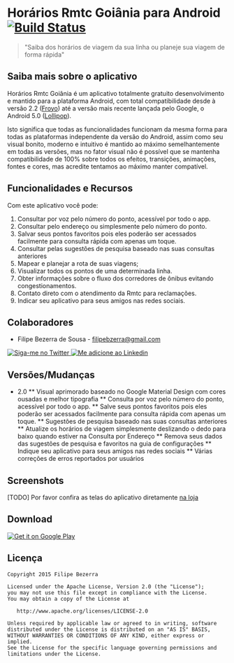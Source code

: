 Horários Rmtc Goiânia para Android [![Build Status](https://travis-ci.org/filipebezerra/HorariosRmtcGoiania.svg?branch=new-2.0)](https://travis-ci.org/filipebezerra/HorariosRmtcGoiania)
===================

> "Saiba dos horários de viagem da sua linha ou planeje sua viagem de forma rápida"

Saiba mais sobre o aplicativo
-----------------------------

Horários Rmtc Goiânia é um aplicativo totalmente gratuito desenvolvimento e mantido para a plataforma Android, 
com total compatibilidade desde à versão 2.2 ([Froyo]) até a versão mais recente lançada pelo Google, o Android 5.0 
([Lollipop]). 

Isto significa que todas as funcionalidades funcionam da mesma forma para todas as plataformas
independente da versão do Android, assim como seu visual bonito, moderno e intuitivo é mantido ao máximo
semelhantemente em todas as versões, mas no fator visual não é possível que se mantenha compatibilidade de 100%
sobre todos os efeitos, transições, animações, fontes e cores, mas acredite tentamos ao máximo manter compatível.

Funcionalidades e Recursos
--------------------------

Com este aplicativo você pode:
1. Consultar por voz pelo número do ponto, acessível por todo o app.
2. Consultar pelo endereço ou simplesmente pelo número do ponto.
3. Salvar seus pontos favoritos pois eles poderão ser acessados facilmente para consulta rápida com apenas um toque.
5. Consultar pelas sugestões de pesquisa baseado nas suas consultas anteriores
6. Mapear e planejar a rota de suas viagens;
7. Visualizar todos os pontos de uma determinada linha.
8. Obter informações sobre o fluxo dos corredores de ônibus evitando congestionamentos.
9. Contato direto com o atendimento da Rmtc para reclamações.
10. Indicar seu aplicativo para seus amigos nas redes sociais.

Colaboradores
-------------

* Filipe Bezerra de Sousa - <filipebzerra@gmail.com>

<a href="https://twitter.com/filipebsousa">
  <img alt="Siga-me no Twitter" src="http://imageshack.us/a/img812/3923/smallth.png" />
</a>
<a href="https://br.linkedin.com/in/filipebezerra">
  <img alt="Me adicione ao Linkedin" src="http://imageshack.us/a/img41/7877/smallld.png" />
</a>

Versões/Mudanças
----------------

* 2.0
** Visual aprimorado baseado no Google Material Design com cores ousadas e melhor tipografia
** Consulta por voz pelo número do ponto, acessível por todo o app.
** Salve seus pontos favoritos pois eles poderão ser acessados facilmente para consulta rápida com apenas um toque.
** Sugestões de pesquisa baseado nas suas consultas anteriores
** Atualize os horários de viagem simplesmente deslizando o dedo para baixo quando estiver na Consulta por Endereço
** Remova seus dados das sugestões de pesquisa e favoritos na guia de configurações
** Indique seu aplicativo para seus amigos nas redes sociais
** Várias correções de erros reportados por usuários

Screenshots
------------
[TODO] Por favor confira as telas do aplicativo diretamente [na loja][1]

Download
--------

<a href="https://play.google.com/store/apps/details?id=mx.x10.filipebezerra.horariosrmtcgoiania">
  <img alt="Get it on Google Play"
       src="https://developer.android.com/images/brand/pt-br_generic_rgb_wo_60.png" />
</a>

Licença
-------

    Copyright 2015 Filipe Bezerra

    Licensed under the Apache License, Version 2.0 (the "License");
    you may not use this file except in compliance with the License.
    You may obtain a copy of the License at

       http://www.apache.org/licenses/LICENSE-2.0

    Unless required by applicable law or agreed to in writing, software
    distributed under the License is distributed on an "AS IS" BASIS,
    WITHOUT WARRANTIES OR CONDITIONS OF ANY KIND, either express or implied.
    See the License for the specific language governing permissions and
    limitations under the License.

[froyo]:http://www.android.com/history/
[Lollipop]:http://www.android.com/versions/lollipop-5-0/
[1]: https://play.google.com/store/apps/details?id=mx.x10.filipebezerra.horariosrmtcgoiania
